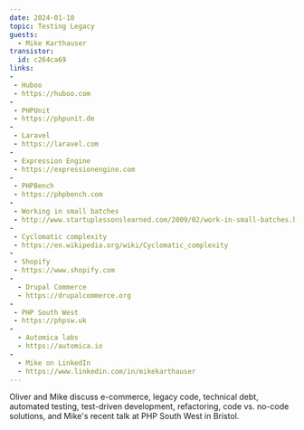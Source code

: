 ```yaml
---
date: 2024-01-10
topic: Testing Legacy
guests:
  - Mike Karthauser
transistor:
  id: c264ca69
links:
-
 - Huboo
 - https://huboo.com
-
 - PHPUnit
 - https://phpunit.de
-
 - Laravel
 - https://laravel.com
-
 - Expression Engine
 - https://expressionengine.com
-
 - PHPBench
 - https://phpbench.com
-
 - Working in small batches
 - http://www.startuplessonslearned.com/2009/02/work-in-small-batches.html
-
 - Cyclomatic complexity
 - https://en.wikipedia.org/wiki/Cyclomatic_complexity
-
 - Shopify
 - https://www.shopify.com
-
  - Drupal Commerce
  - https://drupalcommerce.org
-
 - PHP South West
 - https://phpsw.uk
-
  - Automica labs
  - https://automica.io
-
  - Mike on LinkedIn
  - https://www.linkedin.com/in/mikekarthauser
---
```


Oliver and Mike discuss e-commerce, legacy code, technical debt, automated testing, test-driven development, refactoring, code vs. no-code solutions, and Mike's recent talk at PHP South West in Bristol.
